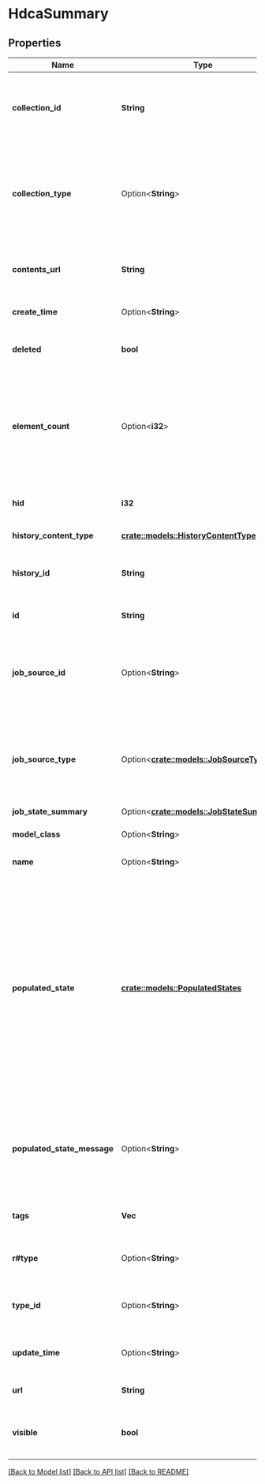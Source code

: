 # HdcaSummary

## Properties

Name | Type | Description | Notes
------------ | ------------- | ------------- | -------------
**collection_id** | **String** | The encoded ID of the dataset collection associated with this HDCA. | 
**collection_type** | Option<**String**> | The type of the collection, can be `list`, `paired`, or define subcollections using `:` as separator like `list:paired` or `list:list`. | [optional]
**contents_url** | **String** | The relative URL to access the contents of this History. | 
**create_time** | Option<**String**> | The time and date this item was created. | [optional]
**deleted** | **bool** | Whether this item is marked as deleted. | 
**element_count** | Option<**i32**> | The number of elements contained in the dataset collection. It may be None or undefined if the collection could not be populated. | [optional]
**hid** | **i32** | The index position of this item in the History. | 
**history_content_type** | [**crate::models::HistoryContentType**](HistoryContentType.md) | The type of this item. | 
**history_id** | **String** | The encoded ID of the history associated with this item. | 
**id** | **String** | The encoded ID of this entity. | 
**job_source_id** | Option<**String**> | The encoded ID of the Job that produced this dataset collection. Used to track the state of the job. | [optional]
**job_source_type** | Option<[**crate::models::JobSourceType**](JobSourceType.md)> | The type of job (model class) that produced this dataset collection. Used to track the state of the job. | [optional]
**job_state_summary** | Option<[**crate::models::JobStateSummary**](Job_State_Summary.md)> |  | [optional]
**model_class** | Option<**String**> | The name of the database model class. | [optional]
**name** | Option<**String**> | The name of the item. | [optional]
**populated_state** | [**crate::models::PopulatedStates**](populated_states.md) | Indicates the general state of the elements in the dataset collection:- 'new': new dataset collection, unpopulated elements.- 'ok': collection elements populated (HDAs may or may not have errors).- 'failed': some problem populating, won't be populated. | 
**populated_state_message** | Option<**String**> | Optional message with further information in case the population of the dataset collection failed. | [optional]
**tags** | **Vec<String>** | The collection of tags associated with an item. | 
**r#type** | Option<**String**> | This is always `collection` for dataset collections. | [optional]
**type_id** | Option<**String**> | The type and the encoded ID of this item. Used for caching. | [optional]
**update_time** | Option<**String**> | The last time and date this item was updated. | [optional]
**url** | **String** | The relative URL to access this item. | 
**visible** | **bool** | Whether this item is visible or hidden to the user by default. | 

[[Back to Model list]](../README.md#documentation-for-models) [[Back to API list]](../README.md#documentation-for-api-endpoints) [[Back to README]](../README.md)


